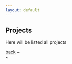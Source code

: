 ```yaml
---
layout: default
---
```


## Projects

Here will be listed all projects

[back](./)
~                                                                               
~                              
